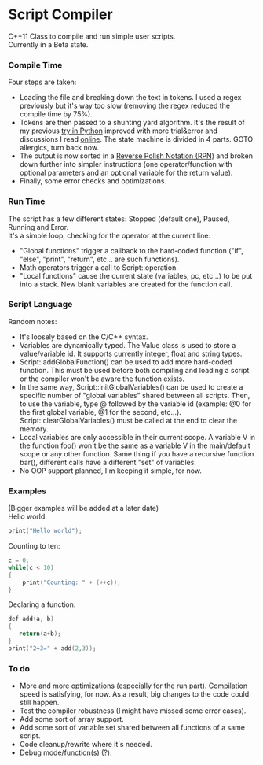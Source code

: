 # Script Compiler  
  
C++11 Class to compile and run simple user scripts.  
Currently in a Beta state.  
  
### Compile Time  
Four steps are taken:  
* Loading the file and breaking down the text in tokens. I used a regex previously but it's way too slow (removing the regex reduced the compile time by 75%).  
* Tokens are then passed to a shunting yard algorithm. It's the result of my previous [try in Python](https://github.com/FoFabien/Compiler-wip-) improved with more trial&error and discussions I read [online](https://stackoverflow.com/questions/16380234/handling-extra-operators-in-shunting-yard). The state machine is divided in 4 parts. GOTO allergics, turn back now.  
* The output is now sorted in a [Reverse Polish Notation (RPN)](https://en.wikipedia.org/wiki/Reverse_Polish_notation) and broken down further into simpler instructions (one operator/function with optional parameters and an optional variable for the return value).  
* Finally, some error checks and optimizations.  
  
### Run Time  
The script has a few different states: Stopped (default one), Paused, Running and Error.  
It's a simple loop, checking for the operator at the current line:  
* "Global functions" trigger a callback to the hard-coded function ("if", "else", "print", "return", etc... are such functions).  
* Math operators trigger a call to Script::operation.  
* "Local functions" cause the current state (variables, pc, etc...) to be put into a stack. New blank variables are created for the function call.  
  
### Script Language  
Random notes:  
* It's loosely based on the C/C++ syntax.  
* Variables are dynamically typed. The Value class is used to store a value/variable id. It supports currently integer, float and string types.
* Script::addGlobalFunction() can be used to add more hard-coded function. This must be used before both compiling and loading a script or the compiler won't be aware the function exists.  
* In the same way, Script::initGlobalVariables() can be used to create a specific number of "global variables" shared between all scripts. Then, to use the variable, type @ followed by the variable id (example: @0 for the first global variable, @1 for the second, etc...). Script::clearGlobalVariables() must be called at the end to clear the memory.  
* Local variables are only accessible in their current scope. A variable V in the function foo() won't be the same as a variable V in the main/default scope or any other function. Same thing if you have a recursive function bar(), different calls have a different "set" of variables.  
* No OOP support planned, I'm keeping it simple, for now.  
  
### Examples  
(Bigger examples will be added at a later date)  
Hello world:  
```c
print("Hello world");
```  
Counting to ten:  
```c
c = 0;
while(c < 10)
{
    print("Counting: " + (++c));
}
```  
Declaring a function:  
```c
def add(a, b)
{
   return(a+b);
}
print("2+3=" + add(2,3));
```  
  
### To do  
* More and more optimizations (especially for the run part). Compilation speed is satisfying, for now. As a result, big changes to the code could still happen.  
* Test the compiler robustness (I might have missed some error cases).  
* Add some sort of array support.  
* Add some sort of variable set shared between all functions of a same script.  
* Code cleanup/rewrite where it's needed.  
* Debug mode/function(s) (?).  